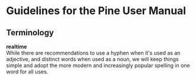 # Guidelines for the Pine User Manual

## Terminology

**realtime**  
While there are recommendations to use a hyphen when it's used as an adjective, and distinct words when used as a noun, we will keep things simple and adopt the more modern and increasingly popular spelling in one word for all uses.
